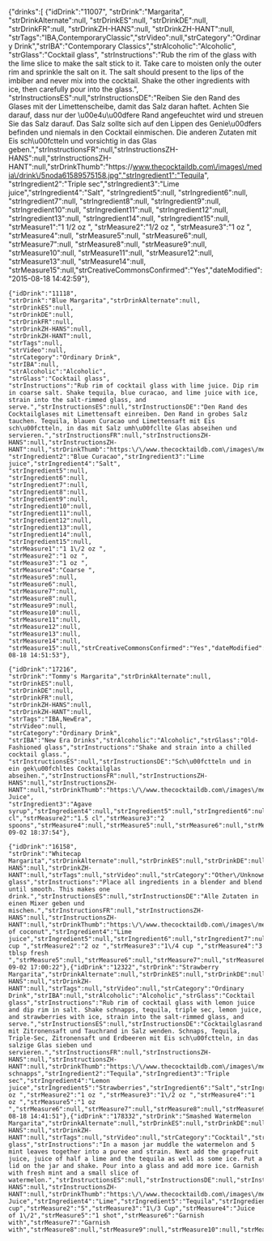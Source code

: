 {"drinks":[
    {"idDrink":"11007",
    "strDrink":"Margarita",
    "strDrinkAlternate":null,
    "strDrinkES":null,
    "strDrinkDE":null,
    "strDrinkFR":null,
    "strDrinkZH-HANS":null,
    "strDrinkZH-HANT":null,
    "strTags":"IBA,ContemporaryClassic","strVideo":null,"strCategory":"Ordinary Drink","strIBA":"Contemporary Classics","strAlcoholic":"Alcoholic",
    "strGlass":"Cocktail glass",
    "strInstructions":"Rub the rim of the glass with the lime slice to make the salt stick to it. Take care to moisten only the outer rim and sprinkle the salt on it. The salt should present to the lips of the imbiber and never mix into the cocktail. Shake the other ingredients with ice, then carefully pour into the glass.",
    "strInstructionsES":null,"strInstructionsDE":"Reiben Sie den Rand des Glases mit der Limettenscheibe, damit das Salz daran haftet. Achten Sie darauf, dass nur der \u00e4u\u00dfere Rand angefeuchtet wird und streuen Sie das Salz darauf. Das Salz sollte sich auf den Lippen des Genie\u00dfers befinden und niemals in den Cocktail einmischen. Die anderen Zutaten mit Eis sch\u00fctteln und vorsichtig in das Glas geben.","strInstructionsFR":null,"strInstructionsZH-HANS":null,"strInstructionsZH-HANT":null,"strDrinkThumb":"https:\/\/www.thecocktaildb.com\/images\/media\/drink\/5noda61589575158.jpg","strIngredient1":"Tequila",
    "strIngredient2":"Triple sec","strIngredient3":"Lime juice","strIngredient4":"Salt",
    "strIngredient5":null,
    "strIngredient6":null,
    "strIngredient7":null,
    "strIngredient8":null,
    "strIngredient9":null,
    "strIngredient10":null,
    "strIngredient11":null,
    "strIngredient12":null,
    "strIngredient13":null,
    "strIngredient14":null,
    "strIngredient15":null,
    "strMeasure1":"1 1\/2 oz ",
    "strMeasure2":"1\/2 oz ",
    "strMeasure3":"1 oz ",
    "strMeasure4":null,
    "strMeasure5":null,
    "strMeasure6":null,
    "strMeasure7":null,
    "strMeasure8":null,
    "strMeasure9":null,
    "strMeasure10":null,
    "strMeasure11":null,
    "strMeasure12":null,
    "strMeasure13":null,
    "strMeasure14":null,
    "strMeasure15":null,"strCreativeCommonsConfirmed":"Yes","dateModified":"2015-08-18 14:42:59"},
    
    {"idDrink":"11118",
    "strDrink":"Blue Margarita","strDrinkAlternate":null,
    "strDrinkES":null,
    "strDrinkDE":null,
    "strDrinkFR":null,
    "strDrinkZH-HANS":null,
    "strDrinkZH-HANT":null,
    "strTags":null,
    "strVideo":null,
    "strCategory":"Ordinary Drink",
    "strIBA":null,
    "strAlcoholic":"Alcoholic",
    "strGlass":"Cocktail glass",
    "strInstructions":"Rub rim of cocktail glass with lime juice. Dip rim in coarse salt. Shake tequila, blue curacao, and lime juice with ice, strain into the salt-rimmed glass, and serve.","strInstructionsES":null,"strInstructionsDE":"Den Rand des Cocktailglases mit Limettensaft einreiben. Den Rand in grobes Salz tauchen. Tequila, blauen Curacao und Limettensaft mit Eis sch\u00fctteln, in das mit Salz umh\u00fcllte Glas abseihen und servieren.","strInstructionsFR":null,"strInstructionsZH-HANS":null,"strInstructionsZH-HANT":null,"strDrinkThumb":"https:\/\/www.thecocktaildb.com\/images\/media\/drink\/bry4qh1582751040.jpg","strIngredient1":"Tequila",
    "strIngredient2":"Blue Curacao","strIngredient3":"Lime juice","strIngredient4":"Salt",
    "strIngredient5":null,
    "strIngredient6":null,
    "strIngredient7":null,
    "strIngredient8":null,
    "strIngredient9":null,
    "strIngredient10":null,
    "strIngredient11":null,
    "strIngredient12":null,
    "strIngredient13":null,
    "strIngredient14":null,
    "strIngredient15":null,
    "strMeasure1":"1 1\/2 oz ",
    "strMeasure2":"1 oz ",
    "strMeasure3":"1 oz ",
    "strMeasure4":"Coarse ",
    "strMeasure5":null,
    "strMeasure6":null,
    "strMeasure7":null,
    "strMeasure8":null,
    "strMeasure9":null,
    "strMeasure10":null,
    "strMeasure11":null,
    "strMeasure12":null,
    "strMeasure13":null,
    "strMeasure14":null,
    "strMeasure15":null,"strCreativeCommonsConfirmed":"Yes","dateModified":"2015-08-18 14:51:53"},
    
    {"idDrink":"17216",
    "strDrink":"Tommy's Margarita","strDrinkAlternate":null,
    "strDrinkES":null,
    "strDrinkDE":null,
    "strDrinkFR":null,
    "strDrinkZH-HANS":null,
    "strDrinkZH-HANT":null,
    "strTags":"IBA,NewEra",
    "strVideo":null,
    "strCategory":"Ordinary Drink",
    "strIBA":"New Era Drinks","strAlcoholic":"Alcoholic","strGlass":"Old-Fashioned glass","strInstructions":"Shake and strain into a chilled cocktail glass.",
    "strInstructionsES":null,"strInstructionsDE":"Sch\u00fctteln und in ein gek\u00fchltes Cocktailglas abseihen.","strInstructionsFR":null,"strInstructionsZH-HANS":null,"strInstructionsZH-HANT":null,"strDrinkThumb":"https:\/\/www.thecocktaildb.com\/images\/media\/drink\/loezxn1504373874.jpg","strIngredient1":"Tequila","strIngredient2":"Lime Juice",
    "strIngredient3":"Agave syrup","strIngredient4":null,"strIngredient5":null,"strIngredient6":null,"strIngredient7":null,"strIngredient8":null,"strIngredient9":null,"strIngredient10":null,"strIngredient11":null,"strIngredient12":null,"strIngredient13":null,"strIngredient14":null,"strIngredient15":null,"strMeasure1":"4.5 cl","strMeasure2":"1.5 cl","strMeasure3":"2 spoons","strMeasure4":null,"strMeasure5":null,"strMeasure6":null,"strMeasure7":null,"strMeasure8":null,"strMeasure9":null,"strMeasure10":null,"strMeasure11":null,"strMeasure12":null,"strMeasure13":null,"strMeasure14":null,"strMeasure15":null,"strCreativeCommonsConfirmed":"No","dateModified":"2017-09-02 18:37:54"},
    
    {"idDrink":"16158",
    "strDrink":"Whitecap Margarita","strDrinkAlternate":null,"strDrinkES":null,"strDrinkDE":null,"strDrinkFR":null,"strDrinkZH-HANS":null,"strDrinkZH-HANT":null,"strTags":null,"strVideo":null,"strCategory":"Other\/Unknown","strIBA":null,"strAlcoholic":"Alcoholic","strGlass":"Margarita\/Coupette glass","strInstructions":"Place all ingredients in a blender and blend until smooth. This makes one drink.","strInstructionsES":null,"strInstructionsDE":"Alle Zutaten in einen Mixer geben und mischen.","strInstructionsFR":null,"strInstructionsZH-HANS":null,"strInstructionsZH-HANT":null,"strDrinkThumb":"https:\/\/www.thecocktaildb.com\/images\/media\/drink\/srpxxp1441209622.jpg","strIngredient1":"Ice","strIngredient2":"Tequila","strIngredient3":"Cream of coconut","strIngredient4":"Lime juice","strIngredient5":null,"strIngredient6":null,"strIngredient7":null,"strIngredient8":null,"strIngredient9":null,"strIngredient10":null,"strIngredient11":null,"strIngredient12":null,"strIngredient13":null,"strIngredient14":null,"strIngredient15":null,"strMeasure1":"1 cup ","strMeasure2":"2 oz ","strMeasure3":"1\/4 cup ","strMeasure4":"3 tblsp fresh ","strMeasure5":null,"strMeasure6":null,"strMeasure7":null,"strMeasure8":null,"strMeasure9":null,"strMeasure10":null,"strMeasure11":null,"strMeasure12":null,"strMeasure13":null,"strMeasure14":null,"strMeasure15":null,"strCreativeCommonsConfirmed":"No","dateModified":"2015-09-02 17:00:22"},{"idDrink":"12322","strDrink":"Strawberry Margarita","strDrinkAlternate":null,"strDrinkES":null,"strDrinkDE":null,"strDrinkFR":null,"strDrinkZH-HANS":null,"strDrinkZH-HANT":null,"strTags":null,"strVideo":null,"strCategory":"Ordinary Drink","strIBA":null,"strAlcoholic":"Alcoholic","strGlass":"Cocktail glass","strInstructions":"Rub rim of cocktail glass with lemon juice and dip rim in salt. Shake schnapps, tequila, triple sec, lemon juice, and strawberries with ice, strain into the salt-rimmed glass, and serve.","strInstructionsES":null,"strInstructionsDE":"Cocktailglasrand mit Zitronensaft und Tauchrand in Salz wenden. Schnaps, Tequila, Triple-Sec, Zitronensaft und Erdbeeren mit Eis sch\u00fctteln, in das salzige Glas sieben und servieren.","strInstructionsFR":null,"strInstructionsZH-HANS":null,"strInstructionsZH-HANT":null,"strDrinkThumb":"https:\/\/www.thecocktaildb.com\/images\/media\/drink\/tqyrpw1439905311.jpg","strIngredient1":"Strawberry schnapps","strIngredient2":"Tequila","strIngredient3":"Triple sec","strIngredient4":"Lemon juice","strIngredient5":"Strawberries","strIngredient6":"Salt","strIngredient7":null,"strIngredient8":null,"strIngredient9":null,"strIngredient10":null,"strIngredient11":null,"strIngredient12":null,"strIngredient13":null,"strIngredient14":null,"strIngredient15":null,"strMeasure1":"1\/2 oz ","strMeasure2":"1 oz ","strMeasure3":"1\/2 oz ","strMeasure4":"1 oz ","strMeasure5":"1 oz ","strMeasure6":null,"strMeasure7":null,"strMeasure8":null,"strMeasure9":null,"strMeasure10":null,"strMeasure11":null,"strMeasure12":null,"strMeasure13":null,"strMeasure14":null,"strMeasure15":null,"strCreativeCommonsConfirmed":"No","dateModified":"2015-08-18 14:41:51"},{"idDrink":"178332","strDrink":"Smashed Watermelon Margarita","strDrinkAlternate":null,"strDrinkES":null,"strDrinkDE":null,"strDrinkFR":null,"strDrinkZH-HANS":null,"strDrinkZH-HANT":null,"strTags":null,"strVideo":null,"strCategory":"Cocktail","strIBA":null,"strAlcoholic":"Alcoholic","strGlass":"Collins glass","strInstructions":"In a mason jar muddle the watermelon and 5 mint leaves together into a puree and strain. Next add the grapefruit juice, juice of half a lime and the tequila as well as some ice. Put a lid on the jar and shake. Pour into a glass and add more ice. Garnish with fresh mint and a small slice of watermelon.","strInstructionsES":null,"strInstructionsDE":null,"strInstructionsFR":null,"strInstructionsZH-HANS":null,"strInstructionsZH-HANT":null,"strDrinkThumb":"https:\/\/www.thecocktaildb.com\/images\/media\/drink\/dztcv51598717861.jpg","strIngredient1":"Watermelon","strIngredient2":"Mint","strIngredient3":"Grapefruit Juice","strIngredient4":"Lime","strIngredient5":"Tequila","strIngredient6":"Watermelon","strIngredient7":"Mint","strIngredient8":null,"strIngredient9":null,"strIngredient10":null,"strIngredient11":null,"strIngredient12":null,"strIngredient13":null,"strIngredient14":null,"strIngredient15":null,"strMeasure1":"1\/2 cup","strMeasure2":"5","strMeasure3":"1\/3 Cup","strMeasure4":"Juice of 1\/2","strMeasure5":"1 shot","strMeasure6":"Garnish with","strMeasure7":"Garnish with","strMeasure8":null,"strMeasure9":null,"strMeasure10":null,"strMeasure11":null,"strMeasure12":null,"strMeasure13":null,"strMeasure14":null,"strMeasure15":null,"strCreativeCommonsConfirmed":"No","dateModified":null}]}